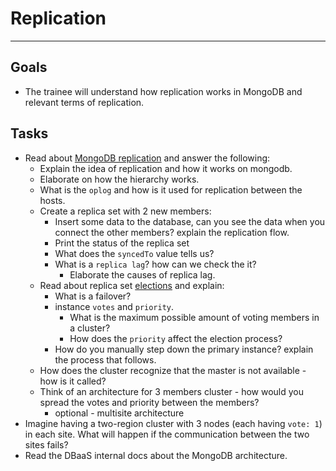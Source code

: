# Replication
---
## Goals
- The trainee will understand how replication works in MongoDB and relevant terms of replication.

## Tasks
* Read about [MongoDB replication](https://docs.mongodb.com/manual/replication/) and answer the following: 
  * Explain the idea of replication and how it works on mongodb.
  * Elaborate on how the hierarchy works.
  * What is the `oplog` and how is it used for replication between the hosts.
  * Create a replica set with 2 new members:
      * Insert some data to the database, can you see the data when you connect the other members? explain the replication flow.
      * Print the status of the replica set 
      * What does the `syncedTo` value tells us? 
    * What is a `replica lag`? how can we check the it? 
      * Elaborate the causes of replica lag.
  * Read about replica set [elections](https://docs.mongodb.com/manual/core/replica-set-elections/) and explain: 
    * What is a failover?
    * instance `votes` and `priority`.
      * What is the maximum possible amount of voting members in a cluster?
      * How does the `priority` affect the election process?
    * How do you manually step down the primary instance? explain the process that follows.
  * How does the cluster recognize that the master is not available - how is it called?
  * Think of an architecture for 3 members cluster - how would you spread the votes and priority between the members?
    * optional - multisite architecture
* Imagine having a two-region cluster with 3 nodes (each having `vote: 1`) in each site. What will happen if the communication between the two sites fails? 
* Read the DBaaS internal docs about the MongoDB architecture.
 
